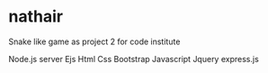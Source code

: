 # nathair
Snake like game as project 2 for code institute


Node.js server
Ejs
Html
Css
Bootstrap
Javascript
Jquery
express.js
